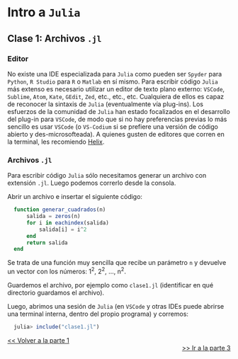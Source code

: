 # Intro a `Julia`

## Clase 1: Archivos `.jl`

### Editor

No existe una IDE especializada para `Julia` como pueden ser `Spyder` para `Python`, `R Studio` para `R` o `Matlab` en sí mismo. Para escribir código `Julia` más extenso es necesario utilizar un editor de texto plano externo: `VSCode`, `Sublime`, `Atom`, `Kate`, `GEdit`, `Zed`, etc., etc., etc. Cualquiera de ellos es capaz de reconocer la sintaxis de `Julia` (eventualmente vía plug-ins). Los esfuerzos de la comunidad de `Julia` han estado focalizados en el desarrollo del plug-in para `VSCode`, de modo que si no hay preferencias previas lo más sencillo es usar `VSCode` (o `VS-Codium` si se prefiere una versión de código abierto y des-microsofteada). A quienes gusten de editores que corren en la terminal, les recomiendo [Helix](https://helix-editor.com/). 

### Archivos `.jl`

Para escribir código `Julia` sólo necesitamos generar un archivo con extensión `.jl`. Luego podemos correrlo desde la consola. 

Abrir un archivo e insertar el siguiente código: 

```julia
  function generar_cuadrados(n)
      salida = zeros(n)
      for i in eachindex(salida)
          salida[i] = i^2
      end
      return salida  
  end 
```

Se trata de una función muy sencilla que recibe un parámetro `n` y devuelve un vector con los números:  1<sup>2</sup>, 2<sup>2</sup>, ..., n<sup>2</sup>. 

Guardemos el archivo, por ejemplo como `clase1.jl` (identificar en qué directorio guardamos el archivo). 

Luego, abrimos una sesión de `Julia` (en `VSCode` y otras IDEs puede abrirse una terminal interna, dentro del propio programa) y corremos: 

```julia
  julia> include("clase1.jl")
```



 <div style="text-align: left">
<a href="https://iojea.github.io/curso-julia/clase-1-1"> << Volver a la parte 1</a> 
</div> <div style="text-align: right">
<a href="https://iojea.github.io/curso-julia/clase-1-3"> >> Ir a la parte 3</a> 
</div>


